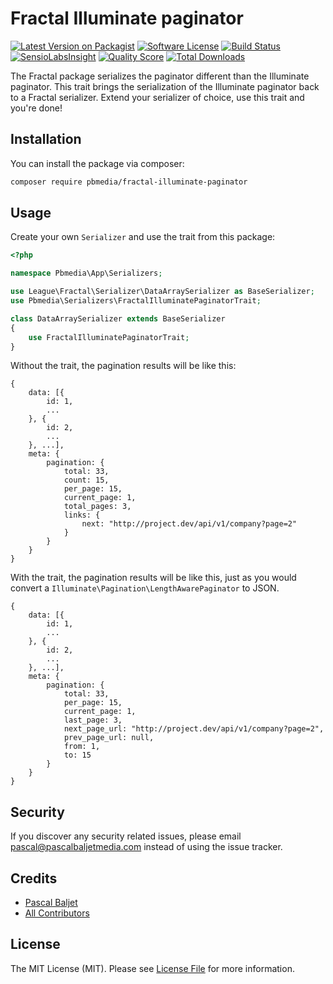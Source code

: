 # Fractal Illuminate paginator

[![Latest Version on Packagist](https://img.shields.io/packagist/v/pbmedia/fractal-illuminate-paginator.svg?style=flat-square)](https://packagist.org/packages/pbmedia/fractal-illuminate-paginator)
[![Software License](https://img.shields.io/badge/license-MIT-brightgreen.svg?style=flat-square)](LICENSE.md)
[![Build Status](https://img.shields.io/travis/pbmedia/fractal-illuminate-paginator/master.svg?style=flat-square)](https://travis-ci.org/pbmedia/fractal-illuminate-paginator)
[![SensioLabsInsight](https://img.shields.io/sensiolabs/i/xxxxxxxxx.svg?style=flat-square)](https://insight.sensiolabs.com/projects/xxxxxxxxx)
[![Quality Score](https://img.shields.io/scrutinizer/g/pbmedia/fractal-illuminate-paginator.svg?style=flat-square)](https://scrutinizer-ci.com/g/pbmedia/fractal-illuminate-paginator)
[![Total Downloads](https://img.shields.io/packagist/dt/pbmedia/fractal-illuminate-paginator.svg?style=flat-square)](https://packagist.org/packages/pbmedia/fractal-illuminate-paginator)

The Fractal package serializes the paginator different than the Illuminate paginator. This trait brings the serialization of the Illuminate paginator back to a Fractal serializer. Extend your serializer of choice, use this trait and you're done!

## Installation

You can install the package via composer:

``` bash
composer require pbmedia/fractal-illuminate-paginator
```

## Usage

Create your own ```Serializer``` and use the trait from this package:

```php
<?php

namespace Pbmedia\App\Serializers;

use League\Fractal\Serializer\DataArraySerializer as BaseSerializer;
use Pbmedia\Serializers\FractalIlluminatePaginatorTrait;

class DataArraySerializer extends BaseSerializer
{
    use FractalIlluminatePaginatorTrait;
}

```

Without the trait, the pagination results will be like this:

```
{
	data: [{
		id: 1,
		...
	}, {
		id: 2,
		...
	}, ...],
	meta: {
		pagination: {
			total: 33,
			count: 15,
			per_page: 15,
			current_page: 1,
			total_pages: 3,
			links: {
				next: "http://project.dev/api/v1/company?page=2"
			}
		}
	}
}
```

With the trait, the pagination results will be like this, just as you would convert a ```Illuminate\Pagination\LengthAwarePaginator``` to JSON.

```
{
	data: [{
		id: 1,
	  	...
	}, {
		id: 2,
	  	...
	}, ...],
	meta: {
		pagination: {
			total: 33,
			per_page: 15,
			current_page: 1,
			last_page: 3,
			next_page_url: "http://project.dev/api/v1/company?page=2",
			prev_page_url: null,
			from: 1,
			to: 15
		}
	}
}
```

## Security

If you discover any security related issues, please email pascal@pascalbaljetmedia.com instead of using the issue tracker.

## Credits

- [Pascal Baljet](https://github.com/pascalbaljet)
- [All Contributors](../../contributors)

## License

The MIT License (MIT). Please see [License File](LICENSE.md) for more information.
